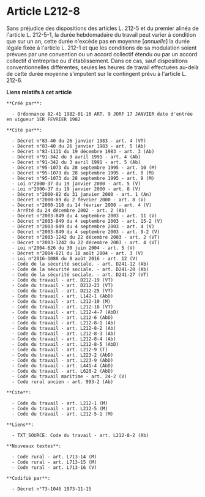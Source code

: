 # Article L212-8

Sans préjudice des dispositions des articles L. 212-5 et du premier alinéa de l'article L. 212-5-1, la durée hebdomadaire du
travail peut varier à condition que sur un an, cette durée n'excède pas en moyenne [*annuelle*] la durée légale fixée à
l'article L. 212-1 et que les conditions de sa modulation soient prévues par une convention ou un accord collectif étendu ou
par un accord collectif d'entreprise ou d'établissement. Dans ce cas, sauf dispositions conventionnelles différentes, seules
les heures de travail effectuées au-delà de cette durée moyenne s'imputent sur le contingent prévu à l'article L. 212-6.

**Liens relatifs à cet article**

	**Créé par**:

	  - Ordonnance 82-41 1982-01-16 ART. 9 JORF 17 JANVIER date d'entrée en vigueur 1ER FEVRIER 1982

	**Cité par**:

	  - Décret n°83-40 du 26 janvier 1983 - art. 4 (VT)
	  - Décret n°83-40 du 26 janvier 1983 - art. 5 (Ab)
	  - Décret n°83-1111 du 19 décembre 1983 - art. 3 (Ab)
	  - Décret n°91-342 du 3 avril 1991 - art. 4 (Ab)
	  - Décret n°91-342 du 3 avril 1991 - art. 5 (Ab)
	  - Décret n°95-1073 du 28 septembre 1995 - art. 10 (M)
	  - Décret n°95-1073 du 28 septembre 1995 - art. 8 (M)
	  - Décret n°95-1073 du 28 septembre 1995 - art. 9 (M)
	  - Loi n°2000-37 du 19 janvier 2000 - art. 5 (V)
	  - Loi n°2000-37 du 19 janvier 2000 - art. 8 (V)
	  - Décret n°2000-82 du 31 janvier 2000 - art. 1 (An)
	  - Décret n°2000-89 du 2 février 2000 - art. 8 (V)
	  - Décret n°2000-118 du 14 février 2000 - art. 4 (V)
	  - Arrêté du 24 décembre 2002 - art. 2 (Ab)
	  - Décret n°2003-849 du 4 septembre 2003 - art. 11 (V)
	  - Décret n°2003-849 du 4 septembre 2003 - art. 15-2 (V)
	  - Décret n°2003-849 du 4 septembre 2003 - art. 4 (V)
	  - Décret n°2003-849 du 4 septembre 2003 - art. 9-2 (V)
	  - Décret n°2003-1242 du 22 décembre 2003 - art. 2 (VT)
	  - Décret n°2003-1242 du 22 décembre 2003 - art. 4 (VT)
	  - Loi n°2004-626 du 30 juin 2004 - art. 5 (V)
	  - Décret n°2004-821 du 18 août 2004 - art. 3 (V)
	  - Loi n°2016-1088 du 8 août 2016 - art. 12 (V)
	  - Code de la sécurité sociale. - art. D241-12 (Ab)
	  - Code de la sécurité sociale. - art. D241-20 (Ab)
	  - Code de la sécurité sociale. - art. D241-27 (VT)
	  - Code du travail - art. D212-19 (VT)
	  - Code du travail - art. D212-23 (VT)
	  - Code du travail - art. D212-25 (VT)
	  - Code du travail - art. L142-1 (AbD)
	  - Code du travail - art. L212-10 (M)
	  - Code du travail - art. L212-18 (VT)
	  - Code du travail - art. L212-4-7 (AbD)
	  - Code du travail - art. L212-6 (AbD)
	  - Code du travail - art. L212-8-1 (Ab)
	  - Code du travail - art. L212-8-2 (Ab)
	  - Code du travail - art. L212-8-3 (Ab)
	  - Code du travail - art. L212-8-4 (Ab)
	  - Code du travail - art. L212-8-5 (AbD)
	  - Code du travail - art. L212-9 (T)
	  - Code du travail - art. L223-2 (AbD)
	  - Code du travail - art. L223-9 (AbD)
	  - Code du travail - art. L441-4 (AbD)
	  - Code du travail - art. L620-2 (AbD)
	  - Code du travail maritime - art. 24-2 (V)
	  - Code rural ancien - art. 993-2 (Ab)

	**Cite**:

	  - Code du travail - art. L212-1 (M)
	  - Code du travail - art. L212-5 (M)
	  - Code du travail - art. L212-5-1 (M)

	**Liens**:

	  - TXT_SOURCE: Code du travail - art. L212-8-2 (Ab)

	**Nouveaux textes**:

	  - Code rural - art. L713-14 (M)
	  - Code rural - art. L713-15 (M)
	  - Code rural - art. L713-16 (V)

	**Codifié par**:

	  - Décret n°73-1046 1973-11-15
